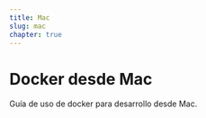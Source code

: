 ```yaml
---
title: Mac
slug: mac
chapter: true
---
```


# Docker desde Mac

Guía de uso de docker para desarrollo desde Mac.
